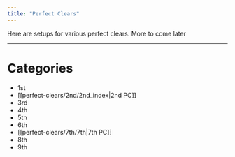 ```yaml
---
title: "Perfect Clears"
---
```

Here are setups for various perfect clears. More to come later
___
# Categories
- 1st
- [[perfect-clears/2nd/2nd_index|2nd PC]]
- 3rd
- 4th
- 5th
- 6th
- [[perfect-clears/7th/7th|7th PC]]
- 8th
- 9th